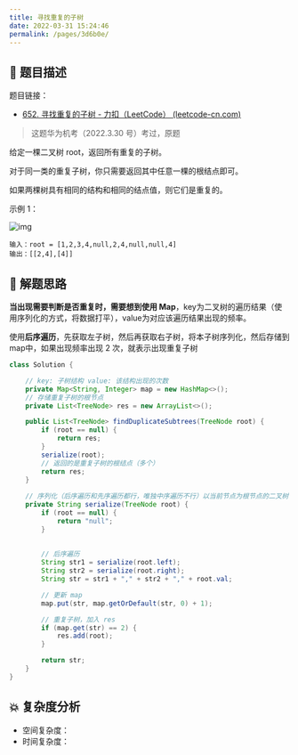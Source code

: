 ```yaml
---
title: 寻找重复的子树
date: 2022-03-31 15:24:46
permalink: /pages/3d6b0e/
---
```

## 📃 题目描述

题目链接：

- [652. 寻找重复的子树 - 力扣（LeetCode） (leetcode-cn.com)](https://leetcode-cn.com/problems/find-duplicate-subtrees/)

> 这题华为机考（2022.3.30 号）考过，原题

给定一棵二叉树 root，返回所有重复的子树。

对于同一类的重复子树，你只需要返回其中任意一棵的根结点即可。

如果两棵树具有相同的结构和相同的结点值，则它们是重复的。

示例 1：

![img](https://assets.leetcode.com/uploads/2020/08/16/e1.jpg)

```
输入：root = [1,2,3,4,null,2,4,null,null,4]
输出：[[2,4],[4]]
```

## 🔔 解题思路

**当出现需要判断是否重复时，需要想到使用 Map**，key为二叉树的遍历结果（使用序列化的方式，将数据打平），value为对应该遍历结果出现的频率。

使用**后序遍历**，先获取左子树，然后再获取右子树，将本子树序列化，然后存储到 map中，如果出现频率出现 2 次，就表示出现重复子树


```java
class Solution {

    // key: 子树结构 value: 该结构出现的次数
    private Map<String, Integer> map = new HashMap<>();
    // 存储重复子树的根节点
    private List<TreeNode> res = new ArrayList<>();

    public List<TreeNode> findDuplicateSubtrees(TreeNode root) {
        if (root == null) {
            return res;
        }
        serialize(root);
        // 返回的是重复子树的根结点（多个）
        return res;
    }
    
    // 序列化（后序遍历和先序遍历都行，唯独中序遍历不行）以当前节点为根节点的二叉树
    private String serialize(TreeNode root) {
        if (root == null) {
            return "null";
        }
       
        
        // 后序遍历
        String str1 = serialize(root.left);
        String str2 = serialize(root.right);
        String str = str1 + "," + str2 + "," + root.val;

        // 更新 map
        map.put(str, map.getOrDefault(str, 0) + 1);

        // 重复子树，加入 res
        if (map.get(str) == 2) {
            res.add(root);
        }

        return str;
    }
}
```

## 💥 复杂度分析

- 空间复杂度：
- 时间复杂度：

